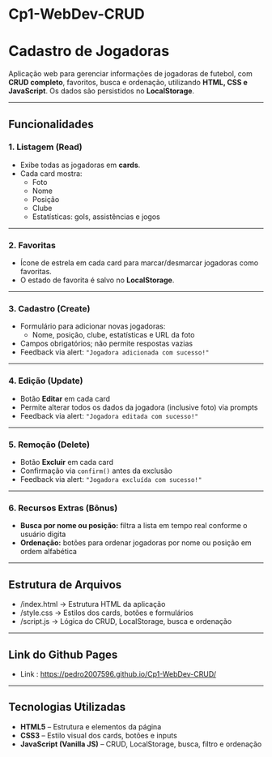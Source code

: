 # Cp1-WebDev-CRUD
# Cadastro de Jogadoras

Aplicação web para gerenciar informações de jogadoras de futebol, com **CRUD completo**, favoritos, busca e ordenação, utilizando **HTML, CSS e JavaScript**. Os dados são persistidos no **LocalStorage**.

---

## Funcionalidades

### 1. Listagem (Read)
- Exibe todas as jogadoras em **cards**.
- Cada card mostra:
  - Foto  
  - Nome  
  - Posição  
  - Clube  
  - Estatísticas: gols, assistências e jogos

---

### 2. Favoritas
- Ícone de estrela em cada card para marcar/desmarcar jogadoras como favoritas.  
- O estado de favorita é salvo no **LocalStorage**.

---

### 3. Cadastro (Create)
- Formulário para adicionar novas jogadoras:
  - Nome, posição, clube, estatísticas e URL da foto
- Campos obrigatórios; não permite respostas vazias
- Feedback via alert: `"Jogadora adicionada com sucesso!"`

---

### 4. Edição (Update)
- Botão **Editar** em cada card
- Permite alterar todos os dados da jogadora (inclusive foto) via prompts
- Feedback via alert: `"Jogadora editada com sucesso!"`

---

### 5. Remoção (Delete)
- Botão **Excluir** em cada card
- Confirmação via `confirm()` antes da exclusão
- Feedback via alert: `"Jogadora excluída com sucesso!"`

---

### 6. Recursos Extras (Bônus)
- **Busca por nome ou posição:** filtra a lista em tempo real conforme o usuário digita
- **Ordenação:** botões para ordenar jogadoras por nome ou posição em ordem alfabética

---

## Estrutura de Arquivos

- /index.html → Estrutura HTML da aplicação
- /style.css → Estilos dos cards, botões e formulários
- /script.js → Lógica do CRUD, LocalStorage, busca e ordenação

---

## Link do Github Pages

- Link : https://pedro2007596.github.io/Cp1-WebDev-CRUD/

---

## Tecnologias Utilizadas
- **HTML5** – Estrutura e elementos da página
- **CSS3** – Estilo visual dos cards, botões e inputs
- **JavaScript (Vanilla JS)** – CRUD, LocalStorage, busca, filtro e ordenação
